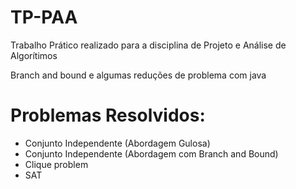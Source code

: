 # TP-PAA
Trabalho Prático realizado para a disciplina de Projeto e Análise de Algorítimos 

Branch and bound e algumas reduções de problema com java

# Problemas Resolvidos:

* Conjunto Independente (Abordagem Gulosa)
* Conjunto Independente (Abordagem com Branch and Bound)
* Clique problem
* SAT
